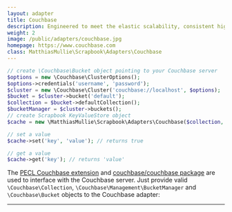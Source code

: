```yaml
---
layout: adapter
title: Couchbase
description: Engineered to meet the elastic scalability, consistent high performance, always-on availability, and data mobility requirements of mission critical applications.
weight: 2
image: /public/adapters/couchbase.jpg
homepage: https://www.couchbase.com
class: MatthiasMullie\Scrapbook\Adapters\Couchbase
---
```


```php
// create \Couchbase\Bucket object pointing to your Couchbase server
$options = new \Couchbase\ClusterOptions();
$options->credentials('username', 'password');
$cluster = new \Couchbase\Cluster('couchbase://localhost', $options);
$bucket = $cluster->bucket('default');
$collection = $bucket->defaultCollection();
$bucketManager = $cluster->buckets();
// create Scrapbook KeyValueStore object
$cache = new \MatthiasMullie\Scrapbook\Adapters\Couchbase($collection, $bucketManager, $bucket);

// set a value
$cache->set('key', 'value'); // returns true

// get a value
$cache->get('key'); // returns 'value'
```

The [PECL Couchbase extension](https://pecl.php.net/package/couchbase) and
[couchbase/couchbase package](https://packagist.org/packages/couchbase/couchbase)
are used to interface with the Couchbase server. Just provide valid
`\Couchbase\Collection`, `\Couchbase\Management\BucketManager` and
`\Couchbase\Bucket` objects to the Couchbase adapter:

<hr class="sep20">
